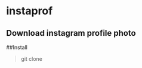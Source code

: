 # instaprof
Download instagram profile photo 
----------------------------------
##Install 
> git clone 

